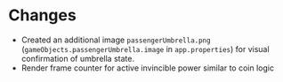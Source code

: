 # Changes

- Created an additional image `passengerUmbrella.png` (`gameObjects.passengerUmbrella.image` in `app.properties`) for visual confirmation of umbrella state.
- Render frame counter for active invincible power similar to coin logic
